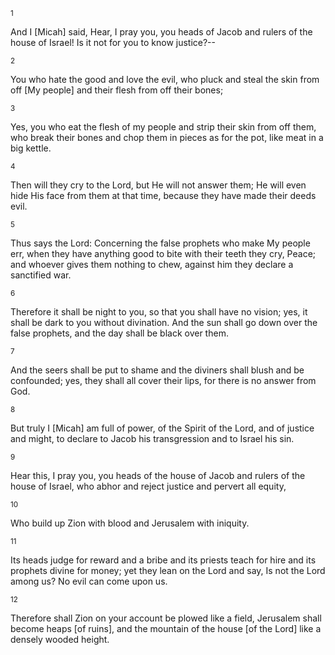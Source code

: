 <sup>1</sup> 

And I [Micah] said, Hear, I pray you, you heads of Jacob and rulers of the house of Israel! Is it not for you to know justice?-- 

<sup>2</sup> 

You who hate the good and love the evil, who pluck and steal the skin from off [My people] and their flesh from off their bones; 

<sup>3</sup> 

Yes, you who eat the flesh of my people and strip their skin from off them, who break their bones and chop them in pieces as for the pot, like meat in a big kettle. 

<sup>4</sup> 

Then will they cry to the Lord, but He will not answer them; He will even hide His face from them at that time, because they have made their deeds evil. 

<sup>5</sup> 

Thus says the Lord: Concerning the false prophets who make My people err, when they have anything good to bite with their teeth they cry, Peace; and whoever gives them nothing to chew, against him they declare a sanctified war. 

<sup>6</sup> 

Therefore it shall be night to you, so that you shall have no vision; yes, it shall be dark to you without divination. And the sun shall go down over the false prophets, and the day shall be black over them. 

<sup>7</sup> 

And the seers shall be put to shame and the diviners shall blush and be confounded; yes, they shall all cover their lips, for there is no answer from God. 

<sup>8</sup> 

But truly I [Micah] am full of power, of the Spirit of the Lord, and of justice and might, to declare to Jacob his transgression and to Israel his sin. 

<sup>9</sup> 

Hear this, I pray you, you heads of the house of Jacob and rulers of the house of Israel, who abhor and reject justice and pervert all equity, 

<sup>10</sup> 

Who build up Zion with blood and Jerusalem with iniquity. 

<sup>11</sup> 

Its heads judge for reward and a bribe and its priests teach for hire and its prophets divine for money; yet they lean on the Lord and say, Is not the Lord among us? No evil can come upon us. 

<sup>12</sup> 

Therefore shall Zion on your account be plowed like a field, Jerusalem shall become heaps [of ruins], and the mountain of the house [of the Lord] like a densely wooded height.
